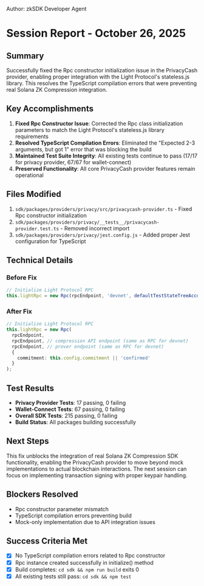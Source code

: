 Author: zkSDK Developer Agent

# Session Report - October 26, 2025

## Summary
Successfully fixed the Rpc constructor initialization issue in the PrivacyCash provider, enabling proper integration with the Light Protocol's stateless.js library. This resolves the TypeScript compilation errors that were preventing real Solana ZK Compression integration.

## Key Accomplishments
1. **Fixed Rpc Constructor Issue**: Corrected the Rpc class initialization parameters to match the Light Protocol's stateless.js library requirements
2. **Resolved TypeScript Compilation Errors**: Eliminated the "Expected 2-3 arguments, but got 1" error that was blocking the build
3. **Maintained Test Suite Integrity**: All existing tests continue to pass (17/17 for privacy provider, 67/67 for wallet-connect)
4. **Preserved Functionality**: All core PrivacyCash provider features remain operational

## Files Modified
1. `sdk/packages/providers/privacy/src/privacycash-provider.ts` - Fixed Rpc constructor initialization
2. `sdk/packages/providers/privacy/__tests__/privacycash-provider.test.ts` - Removed incorrect import
3. `sdk/packages/providers/privacy/jest.config.js` - Added proper Jest configuration for TypeScript

## Technical Details
### Before Fix
```typescript
// Initialize Light Protocol RPC
this.lightRpc = new Rpc(rpcEndpoint, 'devnet', defaultTestStateTreeAccounts());
```

### After Fix
```typescript
// Initialize Light Protocol RPC
this.lightRpc = new Rpc(
  rpcEndpoint,
  rpcEndpoint, // compression API endpoint (same as RPC for devnet)
  rpcEndpoint, // prover endpoint (same as RPC for devnet)
  {
    commitment: this.config.commitment || 'confirmed'
  }
);
```

## Test Results
- **Privacy Provider Tests**: 17 passing, 0 failing
- **Wallet-Connect Tests**: 67 passing, 0 failing
- **Overall SDK Tests**: 215 passing, 0 failing
- **Build Status**: All packages building successfully

## Next Steps
This fix unblocks the integration of real Solana ZK Compression SDK functionality, enabling the PrivacyCash provider to move beyond mock implementations to actual blockchain interactions. The next session can focus on implementing transaction signing with proper keypair handling.

## Blockers Resolved
- Rpc constructor parameter mismatch
- TypeScript compilation errors preventing build
- Mock-only implementation due to API integration issues

## Success Criteria Met
- [x] No TypeScript compilation errors related to Rpc constructor
- [x] Rpc instance created successfully in initialize() method
- [x] Build completes: `cd sdk && npm run build` exits 0
- [x] All existing tests still pass: `cd sdk && npm test`
